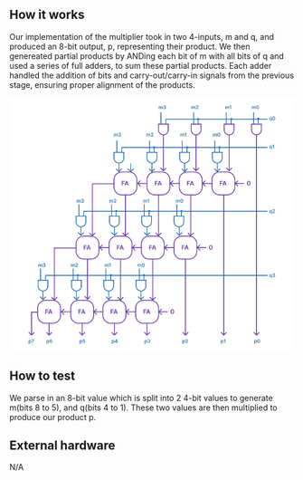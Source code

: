<!---

This file is used to generate your project datasheet. Please fill in the information below and delete any unused
sections.

You can also include images in this folder and reference them in the markdown. Each image must be less than
512 kb in size, and the combined size of all images must be less than 1 MB.
-->

## How it works

Our implementation of the multiplier took in two 4-inputs, m and q, and produced an 8-bit output, p, representing their product. We then genereated partial products by ANDing each bit of m with all bits of q and used a series of full adders, to sum these partial products. Each adder handled the addition of bits and carry-out/carry-in signals from the previous stage, ensuring proper alignment of the products. 

![4x4 array multiplier](image.png)

## How to test

We parse in an 8-bit value which is split into 2 4-bit values to generate m(bits 8 to 5), and q(bits 4 to 1). These two values are then multiplied to produce our product p. 

## External hardware
N/A
